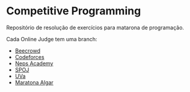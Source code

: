 # Competitive Programming

Repositório de resolução de exercícios para matarona de programação.

Cada Online Judge tem uma branch:
- [Beecrowd](https://github.com/rabispedro/competitive-programming/tree/beecrowd)
- [Codeforces](https://github.com/rabispedro/competitive-programming/tree/codeforces)
- [Neps Academy](https://github.com/rabispedro/competitive-programming/tree/neps-academy)
- [SPOJ](https://github.com/rabispedro/competitive-programming/tree/spoj)
- [UVa](https://github.com/rabispedro/competitive-programming/tree/uva)
- [Maratona Algar](https://github.com/rabispedro/competitive-programming/tree/maratona-algar)
